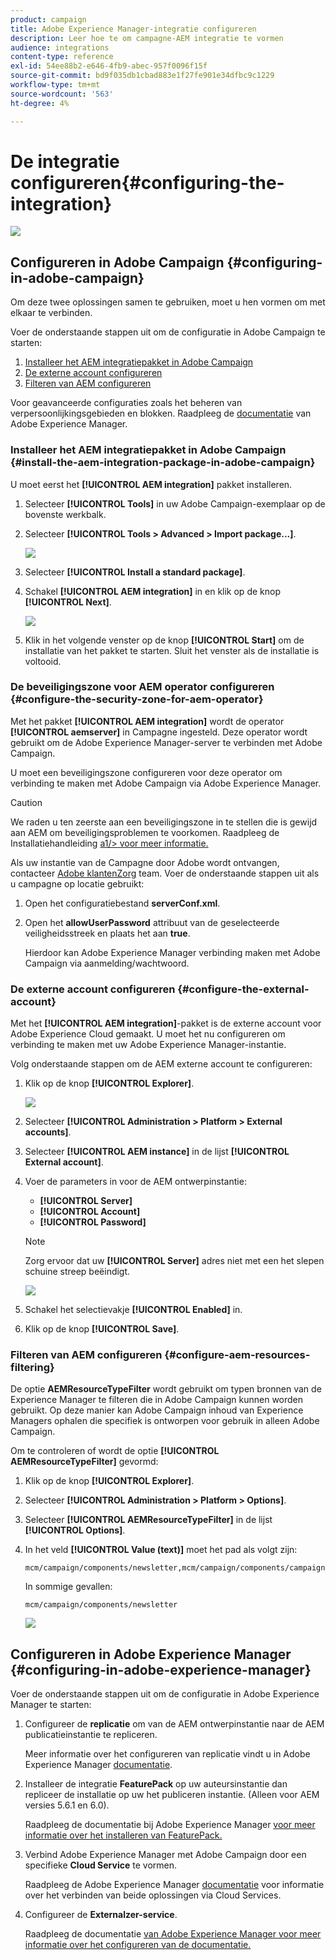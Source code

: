 ```yaml
---
product: campaign
title: Adobe Experience Manager-integratie configureren
description: Leer hoe te om campagne-AEM integratie te vormen
audience: integrations
content-type: reference
exl-id: 54ee88b2-e646-4fb9-abec-957f0096f15f
source-git-commit: bd9f035db1cbad883e1f27fe901e34dfbc9c1229
workflow-type: tm+mt
source-wordcount: '563'
ht-degree: 4%

---
```


# De integratie configureren{#configuring-the-integration}

![](../../assets/common.svg)

## Configureren in Adobe Campaign {#configuring-in-adobe-campaign}

Om deze twee oplossingen samen te gebruiken, moet u hen vormen om met elkaar te verbinden.

Voer de onderstaande stappen uit om de configuratie in Adobe Campaign te starten:

1. [Installeer het AEM integratiepakket in Adobe Campaign](#install-the-aem-integration-package-in-adobe-campaign)
1. [De externe account configureren](#configure-the-external-account)
1. [Filteren van AEM configureren](#configure-aem-resources-filtering)

Voor geavanceerde configuraties zoals het beheren van verpersoonlijkingsgebieden en blokken. Raadpleeg de [documentatie](https://helpx.adobe.com/experience-manager/6-5/sites/administering/using/campaignonpremise.html) van Adobe Experience Manager.

### Installeer het AEM integratiepakket in Adobe Campaign {#install-the-aem-integration-package-in-adobe-campaign}

U moet eerst het **[!UICONTROL AEM integration]** pakket installeren.

1. Selecteer **[!UICONTROL Tools]** in uw Adobe Campaign-exemplaar op de bovenste werkbalk.
1. Selecteer **[!UICONTROL Tools > Advanced > Import package...]**.

   ![](assets/aem_config_1.png)

1. Selecteer **[!UICONTROL Install a standard package]**.
1. Schakel **[!UICONTROL AEM integration]** in en klik op de knop **[!UICONTROL Next]**.

   ![](assets/aem_config_2.png)

1. Klik in het volgende venster op de knop **[!UICONTROL Start]** om de installatie van het pakket te starten. Sluit het venster als de installatie is voltooid.

### De beveiligingszone voor AEM operator configureren {#configure-the-security-zone-for-aem-operator}

Met het pakket **[!UICONTROL AEM integration]** wordt de operator **[!UICONTROL aemserver]** in Campagne ingesteld. Deze operator wordt gebruikt om de Adobe Experience Manager-server te verbinden met Adobe Campaign.

U moet een beveiligingszone configureren voor deze operator om verbinding te maken met Adobe Campaign via Adobe Experience Manager.

>[!CAUTION]
>
>We raden u ten zeerste aan een beveiligingszone in te stellen die is gewijd aan AEM om beveiligingsproblemen te voorkomen. Raadpleeg de Installatiehandleiding [a1/> voor meer informatie.](../../installation/using/security-zones.md)

Als uw instantie van de Campagne door Adobe wordt ontvangen, contacteer [Adobe klantenZorg](https://helpx.adobe.com/nl/enterprise/admin-guide.html/enterprise/using/support-for-experience-cloud.ug.html) team. Voer de onderstaande stappen uit als u campagne op locatie gebruikt:

1. Open het configuratiebestand **serverConf.xml**.
1. Open het **allowUserPassword** attribuut van de geselecteerde veiligheidsstreek en plaats het aan **true**.

   Hierdoor kan Adobe Experience Manager verbinding maken met Adobe Campaign via aanmelding/wachtwoord.

### De externe account configureren {#configure-the-external-account}

Met het **[!UICONTROL AEM integration]**-pakket is de externe account voor Adobe Experience Cloud gemaakt. U moet het nu configureren om verbinding te maken met uw Adobe Experience Manager-instantie.

Volg onderstaande stappen om de AEM externe account te configureren:

1. Klik op de knop **[!UICONTROL Explorer]**.

   ![](assets/aem_config_3.png)

1. Selecteer **[!UICONTROL Administration > Platform > External accounts]**.
1. Selecteer **[!UICONTROL AEM instance]** in de lijst **[!UICONTROL External account]**.
1. Voer de parameters in voor de AEM ontwerpinstantie:

   * **[!UICONTROL Server]**
   * **[!UICONTROL Account]**
   * **[!UICONTROL Password]**

   >[!NOTE]
   >
   >Zorg ervoor dat uw **[!UICONTROL Server]** adres niet met een het slepen schuine streep beëindigt.

   ![](assets/aem_config_4.png)

1. Schakel het selectievakje **[!UICONTROL Enabled]** in.
1. Klik op de knop **[!UICONTROL Save]**.

### Filteren van AEM configureren {#configure-aem-resources-filtering}

De optie **AEMResourceTypeFilter** wordt gebruikt om typen bronnen van de Experience Manager te filteren die in Adobe Campaign kunnen worden gebruikt. Op deze manier kan Adobe Campaign inhoud van Experience Managers ophalen die specifiek is ontworpen voor gebruik in alleen Adobe Campaign.

Om te controleren of wordt de optie **[!UICONTROL AEMResourceTypeFilter]** gevormd:

1. Klik op de knop **[!UICONTROL Explorer]**.
1. Selecteer **[!UICONTROL Administration > Platform > Options]**.
1. Selecteer **[!UICONTROL AEMResourceTypeFilter]** in de lijst **[!UICONTROL Options]**.
1. In het veld **[!UICONTROL Value (text)]** moet het pad als volgt zijn:

   ```
   mcm/campaign/components/newsletter,mcm/campaign/components/campaign_newsletterpage,mcm/neolane/components/newsletter
   ```

   In sommige gevallen:

   ```
   mcm/campaign/components/newsletter
   ```

   ![](assets/aem_config_5.png)

## Configureren in Adobe Experience Manager {#configuring-in-adobe-experience-manager}

Voer de onderstaande stappen uit om de configuratie in Adobe Experience Manager te starten:

1. Configureer de **replicatie** om van de AEM ontwerpinstantie naar de AEM publicatieinstantie te repliceren.

   Meer informatie over het configureren van replicatie vindt u in Adobe Experience Manager [documentatie](https://helpx.adobe.com/experience-manager/6-5/sites/deploying/using/replication.html).

1. Installeer de integratie **FeaturePack** op uw auteursinstantie dan repliceer de installatie op uw het publiceren instantie. (Alleen voor AEM versies 5.6.1 en 6.0).

   Raadpleeg de documentatie bij Adobe Experience Manager [voor meer informatie over het installeren van FeaturePack.](https://helpx.adobe.com/experience-manager/aem-previous-versions.html)

1. Verbind Adobe Experience Manager met Adobe Campaign door een specifieke **Cloud Service** te vormen.

   Raadpleeg de Adobe Experience Manager [documentatie](https://helpx.adobe.com/experience-manager/6-5/sites/administering/using/campaignonpremise.html#ConfiguringAdobeExperienceManager) voor informatie over het verbinden van beide oplossingen via Cloud Services.

1. Configureer de **Externalzer-service**.

   Raadpleeg de documentatie [van Adobe Experience Manager voor meer informatie over het configureren van de documentatie.](https://helpx.adobe.com/experience-manager/6-5/sites/developing/using/externalizer.html)
